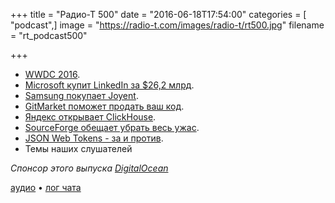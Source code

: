 +++
title = "Радио-Т 500"
date = "2016-06-18T17:54:00"
categories = [ "podcast",]
image = "https://radio-t.com/images/radio-t/rt500.jpg"
filename = "rt_podcast500"

+++

- [WWDC 2016](http://thenextweb.com/apple/2016/06/13/everything-apple-announced-wwdc-2016/).
- [Microsoft купит LinkedIn за $26,2 млрд](https://geektimes.ru/post/277186/).
- [Samsung покупает Joyent](https://techcrunch.com/2016/06/15/samsung-joyent/).
- [GitMarket поможет продать ваш код](http://thenextweb.com/dd/2016/06/15/git-powered-marketplace-for-code/).
- [Яндекс открывает ClickHouse](https://habrahabr.ru/company/yandex/blog/303282/).
- [SourceForge обещает убрать весь ужас](http://arstechnica.com/information-technology/2016/06/under-new-management-sourceforge-moves-to-put-badness-in-past/).
- [JSON Web Tokens - за и против](https://float-middle.com/json-web-tokens-jwt-vs-sessions/).
- Темы наших слушателей

_Спонсор этого выпуска [DigitalOcean](https://www.digitalocean.com)_

[аудио](http://cdn.radio-t.com/rt_podcast500.mp3) • [лог чата](http://chat.radio-t.com/logs/radio-t-500.html)
<audio src="http://cdn.radio-t.com/rt_podcast500.mp3" preload="none"></audio>
